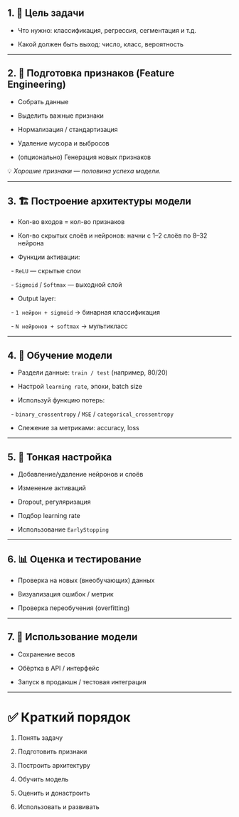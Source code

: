 ## 1. 🎯 Цель задачи

- Что нужно: классификация, регрессия, сегментация и т.д.

- Какой должен быть выход: число, класс, вероятность

---

## 2. 🧱 Подготовка признаков (Feature Engineering)

- Собрать данные

- Выделить важные признаки

- Нормализация / стандартизация

- Удаление мусора и выбросов

- (опционально) Генерация новых признаков


💡 *Хорошие признаки — половина успеха модели.*

---

## 3. 🏗️ Построение архитектуры модели

- Кол-во входов = кол-во признаков

- Кол-во скрытых слоёв и нейронов: начни с 1–2 слоёв по 8–32 нейрона

- Функции активации:

  - `ReLU` — скрытые слои

  - `Sigmoid` / `Softmax` — выходной слой

- Output layer:

  - `1 нейрон + sigmoid` → бинарная классификация

  - `N нейронов + softmax` → мультикласс

---

## 4. 🧪 Обучение модели

- Раздели данные: `train / test` (например, 80/20)

- Настрой `learning rate`, эпохи, batch size

- Используй функцию потерь:

  - `binary_crossentropy` / `MSE` / `categorical_crossentropy`

- Слежение за метриками: accuracy, loss
  
---

## 5. 🔧 Тонкая настройка

- Добавление/удаление нейронов и слоёв

- Изменение активаций

- Dropout, регуляризация

- Подбор learning rate

- Использование `EarlyStopping`

---

## 6. 📊 Оценка и тестирование

- Проверка на новых (внеобучающих) данных

- Визуализация ошибок / метрик

- Проверка переобучения (overfitting)

---

## 7. 🚀 Использование модели

- Сохранение весов

- Обёртка в API / интерфейс

- Запуск в продакшн / тестовая интеграция

---

# ✅ Краткий порядок

1. Понять задачу

2. Подготовить признаки

3. Построить архитектуру

4. Обучить модель

5. Оценить и донастроить

6. Использовать и развивать